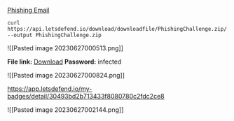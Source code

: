 [Phishing Email](https://app.letsdefend.io/challenge/phishing-email)

```
curl https://api.letsdefend.io/download/downloadfile/PhishingChallenge.zip/ --output PhishingChallenge.zip
```

![[Pasted image 20230627000513.png]]

**File link:** [Download](https://api.letsdefend.io/download/downloadfile/PhishingChallenge.zip/) **Password:** infected

![[Pasted image 20230627000824.png]]

https://app.letsdefend.io/my-badges/detail/30493bd2b713433f8080780c2fdc2ce8

![[Pasted image 20230627002144.png]]
